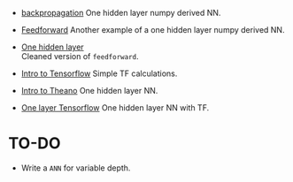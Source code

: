 * [backpropagation]()
  One hidden layer numpy derived NN.

* [Feedforward]()
  Another example of a one hidden layer numpy derived NN.

* [One hidden layer]()                                                          
  Cleaned version of `feedforward`.

* [Intro to Tensorflow]()
  Simple TF calculations.

* [Intro to Theano]()
  One hidden layer NN.

* [One layer Tensorflow]()
  One hidden layer NN with TF.

# TO-DO
* Write a `ANN` for variable depth.
